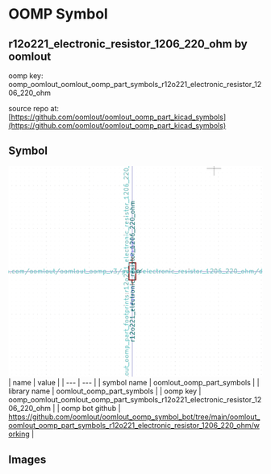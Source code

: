 # OOMP Symbol  
## r12o221_electronic_resistor_1206_220_ohm  by oomlout  
  
oomp key: oomp_oomlout_oomlout_oomp_part_symbols_r12o221_electronic_resistor_1206_220_ohm  
  
source repo at: [https://github.com/oomlout/oomlout_oomp_part_kicad_symbols](https://github.com/oomlout/oomlout_oomp_part_kicad_symbols)  
## Symbol  
  
[![working.png](working_600.png)](working.png)  
| name | value | 
| --- | --- | 
| symbol name | oomlout_oomp_part_symbols | 
| library name | oomlout_oomp_part_symbols | 
| oomp key | oomp_oomlout_oomlout_oomp_part_symbols_r12o221_electronic_resistor_1206_220_ohm | 
| oomp bot github | https://github.com/oomlout/oomlout_oomp_symbol_bot/tree/main/oomlout_oomlout_oomp_part_symbols_r12o221_electronic_resistor_1206_220_ohm/working | 
## Images  
